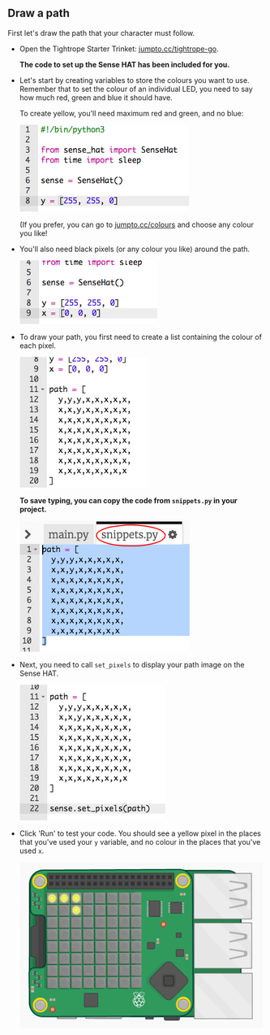 ## Draw a path

First let's draw the path that your character must follow.

+ Open the Tightrope Starter Trinket: <a href="http://jumpto.cc/tightrope-go" target="_blank">jumpto.cc/tightrope-go</a>.
    
    **The code to set up the Sense HAT has been included for you.**

+ Let's start by creating variables to store the colours you want to use. Remember that to set the colour of an individual LED, you need to say how much red, green and blue it should have.
    
    To create yellow, you'll need maximum red and green, and no blue:
    
    ![screenshot](images/tightrope-yellow.png)
    
    (If you prefer, you can go to [jumpto.cc/colours](http://jumpto.cc/colours) and choose any colour you like!

+ You'll also need black pixels (or any colour you like) around the path.
    
    ![captura de tela](images/tightrope-black.png)

+ To draw your path, you first need to create a list containing the colour of each pixel.
    
    ![captura de tela](images/tightrope-path.png)
    
    **To save typing, you can copy the code from `snippets.py` in your project.**
    
    ![screenshot](images/tightrope-snippets.png)

+ Next, you need to call `set_pixels` to display your path image on the Sense HAT.
    
    ![captura](images/tightrope-set-pixels.png)

+ Click 'Run' to test your code. You should see a yellow pixel in the places that you've used your `y` variable, and no colour in the places that you've used `x`.
    
    ![screenshot](images/tightrope-path-test.png)